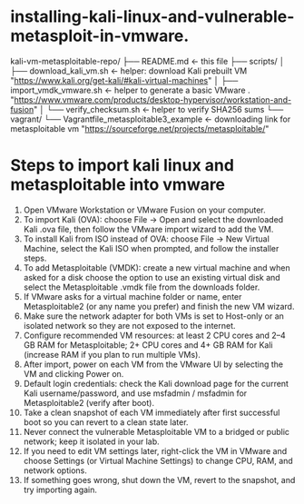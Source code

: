 # installing-kali-linux-and-vulnerable-metasploit-in-vmware.
kali-vm-metasploitable-repo/
├── README.md               <- this file
├── scripts/
│   ├── download_kali_vm.sh <- helper: download Kali prebuilt VM "https://www.kali.org/get-kali/#kali-virtual-machines"
│   ├── import_vmdk_vmware.sh <- helper to generate a basic VMware . "https://www.vmware.com/products/desktop-hypervisor/workstation-and-fusion"
│   └── verify_checksum.sh  <- helper to verify SHA256 sums 
└── vagrant/
    └── Vagrantfile_metasploitable3_example <- downloading link for metasploitable vm "https://sourceforge.net/projects/metasploitable/"
# Steps to import kali linux and metasploitable into vmware 
1. Open VMware Workstation or VMware Fusion on your computer.
2. To import Kali (OVA): choose File → Open and select the downloaded Kali .ova file, then follow the VMware import wizard to add the VM.
3. To install Kali from ISO instead of OVA: choose File → New Virtual Machine, select the Kali ISO when prompted, and follow the installer steps.
4. To add Metasploitable (VMDK): create a new virtual machine and when asked for a disk choose the option to use an existing virtual disk and select the Metasploitable .vmdk file from the downloads folder.
5. If VMware asks for a virtual machine folder or name, enter Metasploitable2 (or any name you prefer) and finish the new VM wizard.
6. Make sure the network adapter for both VMs is set to Host-only or an isolated network so they are not exposed to the internet.
7. Configure recommended VM resources: at least 2 CPU cores and 2–4 GB RAM for Metasploitable; 2+ CPU cores and 4+ GB RAM for Kali (increase RAM if you plan to run multiple VMs).
8. After import, power on each VM from the VMware UI by selecting the VM and clicking Power on.
9. Default login credentials: check the Kali download page for the current Kali username/password, and use msfadmin / msfadmin for Metasploitable2 (verify after boot).
10. Take a clean snapshot of each VM immediately after first successful boot so you can revert to a clean state later.
11. Never connect the vulnerable Metasploitable VM to a bridged or public network; keep it isolated in your lab.
12. If you need to edit VM settings later, right-click the VM in VMware and choose Settings (or Virtual Machine Settings) to change CPU, RAM, and network options.
13. If something goes wrong, shut down the VM, revert to the snapshot, and try importing again.
